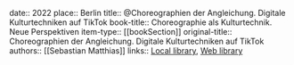 date:: 2022
place:: Berlin
title:: @Choreographien der Angleichung. Digitale Kulturtechniken auf TikTok
book-title:: Choreographie als Kulturtechnik. Neue Perspektiven
item-type:: [[bookSection]]
original-title:: Choreographien der Angleichung. Digitale Kulturtechniken auf TikTok
authors:: [[Sebastian Matthias]]
links:: [Local library](zotero://select/groups/2386895/items/EZBMKV6I), [Web library](https://www.zotero.org/groups/2386895/items/EZBMKV6I)

